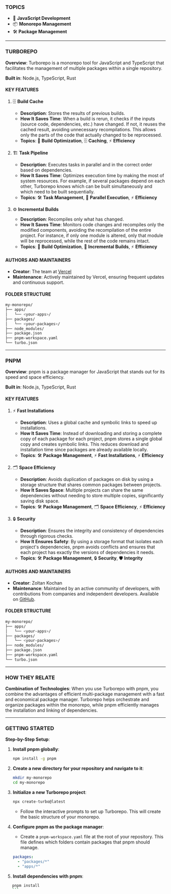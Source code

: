 ### TOPICS

- 📜 **JavaScript Development**
- 📦 **Monorepo Management**
- 🛠️ **Package Management**

---

### TURBOREPO

**Overview**: Turborepo is a monorepo tool for JavaScript and TypeScript that facilitates the management of multiple packages within a single repository.

**Built in**: Node.js, TypeScript, Rust

#### KEY FEATURES

1. 🗄️ **Build Cache**

   - **Description**: Stores the results of previous builds.
   - **How It Saves Time**: When a build is rerun, it checks if the inputs (source code, dependencies, etc.) have changed. If not, it reuses the cached result, avoiding unnecessary recompilations. This allows only the parts of the code that actually changed to be reprocessed.
   - **Topics**: 📜 **Build Optimization**, 🗄️ **Caching**, ⚡ **Efficiency**

2. 🏗️ **Task Pipeline**

   - **Description**: Executes tasks in parallel and in the correct order based on dependencies.
   - **How It Saves Time**: Optimizes execution time by making the most of system resources. For example, if several packages depend on each other, Turborepo knows which can be built simultaneously and which need to be built sequentially.
   - **Topics**: 🛠️ **Task Management**, 🚀 **Parallel Execution**, ⚡ **Efficiency**

3. ⚙️ **Incremental Builds**

   - **Description**: Recompiles only what has changed.
   - **How It Saves Time**: Monitors code changes and recompiles only the modified components, avoiding the recompilation of the entire project. For instance, if only one module is altered, only that module will be reprocessed, while the rest of the code remains intact.
   - **Topics**: 📜 **Build Optimization**, 🔁 **Incremental Builds**, ⚡ **Efficiency**

#### AUTHORS AND MAINTAINERS

- **Creator**: The team at [Vercel](https://vercel.com/)
- **Maintenance**: Actively maintained by Vercel, ensuring frequent updates and continuous support.

#### FOLDER STRUCTURE

```bash
my-monorepo/
├── apps/
│   └── <your-apps>/
├── packages/
│   └── <your-packages>/
├── node_modules/
├── package.json
├── pnpm-workspace.yaml
└── turbo.json
```

---

### PNPM

**Overview**: pnpm is a package manager for JavaScript that stands out for its speed and space efficiency.

**Built in**: Node.js, TypeScript, Rust

#### KEY FEATURES

1. ⚡ **Fast Installations**

   - **Description**: Uses a global cache and symbolic links to speed up installations.
   - **How It Saves Time**: Instead of downloading and storing a complete copy of each package for each project, pnpm stores a single global copy and creates symbolic links. This reduces download and installation time since packages are already available locally.
   - **Topics**: 🛠️ **Package Management**, ⚡ **Fast Installations**, ⚡ **Efficiency**

2. 🗂️ **Space Efficiency**

   - **Description**: Avoids duplication of packages on disk by using a storage structure that shares common packages between projects.
   - **How It Saves Space**: Multiple projects can share the same dependencies without needing to store multiple copies, significantly saving disk space.
   - **Topics**: 🛠️ **Package Management**, 🗂️ **Space Efficiency**, ⚡ **Efficiency**

3. 🔒 **Security**

   - **Description**: Ensures the integrity and consistency of dependencies through rigorous checks.
   - **How It Ensures Safety**: By using a storage format that isolates each project's dependencies, pnpm avoids conflicts and ensures that each project has exactly the versions of dependencies it needs.
   - **Topics**: 🛠️ **Package Management**, 🔒 **Security**, 🛡️ **Integrity**

#### AUTHORS AND MAINTAINERS

- **Creator**: Zoltan Kochan
- **Maintenance**: Maintained by an active community of developers, with contributions from companies and independent developers. Available on [GitHub](https://github.com/pnpm/pnpm).

#### FOLDER STRUCTURE

```bash
my-monorepo/
├── apps/
│   └── <your-apps>/
├── packages/
│   └── <your-packages>/
├── node_modules/
├── package.json
├── pnpm-workspace.yaml
└── turbo.json
```

---

### HOW THEY RELATE

**Combination of Technologies**: When you use Turborepo with pnpm, you combine the advantages of efficient multi-package management with a fast and economical package manager. Turborepo helps orchestrate and organize packages within the monorepo, while pnpm efficiently manages the installation and linking of dependencies.

---

### GETTING STARTED

**Step-by-Step Setup**:

1. **Install pnpm globally**:

   ```sh
   npm install -g pnpm
   ```

2. **Create a new directory for your repository and navigate to it**:

   ```sh
   mkdir my-monorepo
   cd my-monorepo
   ```

3. **Initialize a new Turborepo project**:

   ```sh
   npx create-turbo@latest
   ```

   - Follow the interactive prompts to set up Turborepo. This will create the basic structure of your monorepo.

4. **Configure pnpm as the package manager**:

   - Create a `pnpm-workspace.yaml` file at the root of your repository. This file defines which folders contain packages that pnpm should manage.

   ```yaml
   packages:
     - "packages/*"
     - "apps/*"
   ```

5. **Install dependencies with pnpm**:

````sh
   pnpm install
   ```
````
